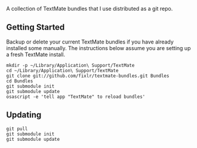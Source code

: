 A collection of TextMate bundles that I use
distributed as a git repo.

## Getting Started

Backup or delete your current TextMate bundles if you have already installed
some manually. The instructions below assume you are setting up a fresh
TextMate install.

```shell
mkdir -p ~/Library/Application\ Support/TextMate
cd ~/Library/Application\ Support/TextMate
git clone git://github.com/fixlr/textmate-bundles.git Bundles
cd Bundles
git submodule init
git submodule update
osascript -e 'tell app "TextMate" to reload bundles'
```

## Updating

```shell
git pull
git submodule init
git submodule update
```
